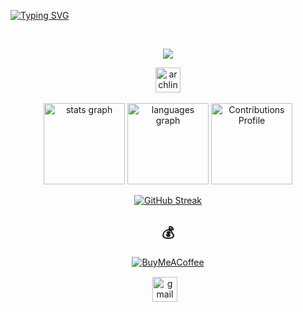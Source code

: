 [![Typing SVG](https://readme-typing-svg.demolab.com?font=Pacifico&pause=1000&width=435&lines=Hey%2C+It's+archie;I+am+a+Full+Stack+Developer;Talk+is+cheap+Show+me+the+code;Pentester+I+Love+Hacking)](https://git.io/typing-svg)



<br>
<p align="center"> 
  <img src="https://profile-counter.glitch.me/14archie/count.svg" />
</p>

<div align="center">
   <a href="https://archlinux.org/" target="_blank">
        <img src="https://www.vectorlogo.zone/logos/archlinux/archlinux-icon.svg" alt="archlinux" width="40" height="40"/> 
    </a>
</div>
	
<br>

<div align="center">	
<img src="https://github-readme-stats.vercel.app/api?hide_title=false&hide_rank=false&show_icons=true&include_all_commits=true&count_private=true&disable_animations=false&theme=nightowl&locale=en&hide_border=false&username=14archie" height="130" alt="stats graph"  />
<img src="https://github-readme-stats.vercel.app/api/top-langs?locale=en&hide_title=false&layout=compact&card_width=320&langs_count=5&theme=nightowl&hide_border=false&username=14archie" height="130" alt="languages graph"  />
	<img alt="Contributions Profile" src="https://github-profile-summary-cards.vercel.app/api/cards/profile-details?username=14archie&theme=nightowl" height="130" alt="Contributions Profile" />

 [![GitHub Streak](https://streak-stats.demolab.com/?user=14archie&theme=nightowl)](https://git.io/streak-stats)
  
  
  ## 💰 
[![BuyMeACoffee](https://img.shields.io/badge/Buy%20Me%20a%20Coffee-ffdd00?style=for-the-badge&logo=buy-me-a-coffee&logoColor=black)](https://buymeacoffee.com/toor) 

  
  <div class="footer" align="center" style="margin:15px;">
    <a href="mailto:muriithidennis340@gmail.com" target="_blank">
        <img style="margin:0 10px 10px 0;" src="https://user-images.githubusercontent.com/78341798/194531383-ddb2b774-5bb9-491c-b601-4a4a7d9792fb.svg" alt="gmail" width="40px"/>
    </a>
    
</div>


  

